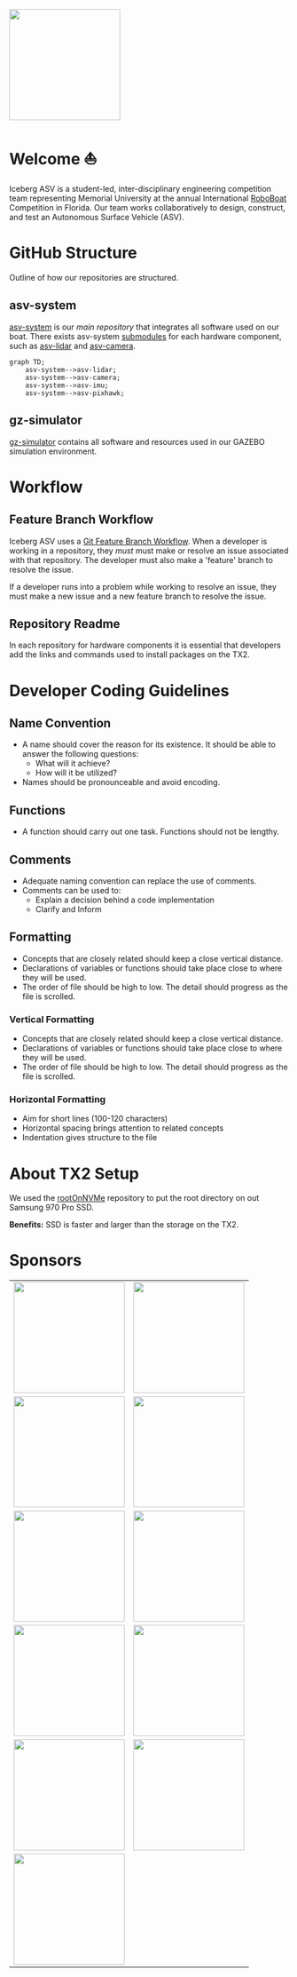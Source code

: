 
<img src="https://user-images.githubusercontent.com/92492605/201941889-f4a18508-506d-4b2e-bd12-ac9e4553c2b9.png" width="200" height="200" />

# Welcome :boat:
Iceberg ASV is a student-led, inter-disciplinary engineering competition team representing Memorial University at the annual International [RoboBoat](https://robonation.org/programs/roboboat/) Competition in Florida. Our team works collaboratively to design, construct, and test an Autonomous Surface Vehicle (ASV). 

# GitHub Structure
Outline of how our repositories are structured.

## asv-system
[asv-system](https://github.com/IcebergASV/asv) is our *main repository* that integrates all software used on our boat. There exists asv-system [submodules](https://www.atlassian.com/git/tutorials/git-submodule) for each hardware component, such as [asv-lidar](https://github.com/IcebergASV/asv-lidar) and [asv-camera](https://github.com/IcebergASV/asv-camera). 

``` mermaid
graph TD;
    asv-system-->asv-lidar;
    asv-system-->asv-camera;
    asv-system-->asv-imu;
    asv-system-->asv-pixhawk;
```

## gz-simulator
[gz-simulator](https://github.com/IcebergASV/gz-simulator) contains all software and resources used in our GAZEBO simulation environment.

# Workflow 
## Feature Branch Workflow
Iceberg ASV uses a [Git Feature Branch Workflow](https://www.atlassian.com/git/tutorials/comparing-workflows/feature-branch-workflow). When a developer is working in a repository, they *must* must make or resolve an issue associated with that repository. The developer must also make a 'feature' branch to resolve the issue. 

If a developer runs into a problem while working to resolve an issue, they must make a new issue and a new feature branch to resolve the issue.

## Repository Readme
In each repository for hardware components it is essential that developers add the links and commands used to install packages on the TX2.

# Developer Coding Guidelines
## Name Convention
* A name should cover the reason for its existence. It should be able to answer the following questions:
    * What will it achieve?
    * How will it be utilized?
* Names should be pronounceable and avoid encoding.
## Functions
* A function should carry out one task. Functions should not be lengthy.
## Comments
* Adequate naming convention can replace the use of comments.
* Comments can be used to: 
    * Explain a decision behind a code implementation
    * Clarify and Inform
## Formatting
* Concepts that are closely related should keep a close vertical
distance.
* Declarations of variables or functions should take place close to
where they will be used.
* The order of file should be high to low. The detail should progress as the file is scrolled.
### Vertical Formatting
* Concepts that are closely related should keep a close vertical
distance.
* Declarations of variables or functions should take place close to
where they will be used.
* The order of file should be high to low. The detail should progress as the file is scrolled.
### Horizontal Formatting 
* Aim for short lines (100-120 characters)
* Horizontal spacing brings attention to related concepts
* Indentation gives structure to the file

# About TX2 Setup
We used the [rootOnNVMe](https://github.com/jetsonhacks/rootOnNVMe) repository to put the root directory on out Samsung 970 Pro SSD. 


**Benefits:** SSD is faster and larger than the storage on the TX2.

# Sponsors

<table>
  <tr>
    <td><img src="https://github.com/IcebergASV/.github/assets/90921913/d2c0c380-57f4-4055-bbae-1a169a4b46f9" style="height:200px;"></td>
    <td><img src="https://github.com/IcebergASV/.github/assets/90921913/1dff3a2e-b67c-4819-b462-304b9052b98a" style="height:200px;"></td>
  </tr>
  <tr>
    <td><img src="https://github.com/IcebergASV/.github/assets/90921913/c94669a9-a977-47b2-805b-0896d9e77853" style="height:200px;"></td>
    <td><img src="https://github.com/IcebergASV/.github/assets/90921913/426f6629-4e5d-4112-a085-cb815841ed5d" style="height:200px;"></td>
  </tr>
  <tr>
    <td><img src="https://github.com/IcebergASV/.github/assets/90921913/e21509c8-001e-4110-bc63-41b34c7bf371" style="height:200px;"></td>
    <td><img src="https://github.com/IcebergASV/.github/assets/90921913/338d92ce-b01a-4a68-8036-167a282477eb" style="height:200px;"></td>
  </tr>
  <tr>
    <td><img src="https://github.com/IcebergASV/.github/assets/90921913/5534599b-0ae1-42f0-a33c-d05678953b0c" style="height:200px;"></td>
    <td><img src="https://github.com/IcebergASV/.github/assets/90921913/580e6a57-53e4-4a93-975e-342d0d7fd15f" style="height:200px;"></td>
  </tr>
  <tr>
    <td><img src="https://github.com/IcebergASV/.github/assets/90921913/74e1f8d8-f74a-4d83-8f4c-7899234a2217" style="height:200px;"></td>
    <td><img src="https://github.com/IcebergASV/.github/assets/90921913/bf98f185-c7d9-487b-bc3a-09318f0d7127" style="height:200px;"></td>
  </tr>
  <tr>
    <td colspan="2"><img src="https://github.com/IcebergASV/.github/assets/90921913/04535afb-aaea-400c-a54e-3f28f6373400" style="height:200px;"></td>
  </tr>
</table>



